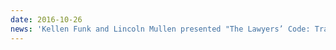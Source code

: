 ```yaml
---
date: 2016-10-26
news: 'Kellen Funk and Lincoln Mullen presented "The Lawyers’ Code: Tracking the Migration and Influence of the Field Code" and ran a hands-on methods workshop at the [Digital Legal History pre-conference](https://aslh.net/wp-content/uploads/2016/11/2016-ASLH-Program.pdf) for the American Society of Legal History annual meeting in Toronto.'
---
```


